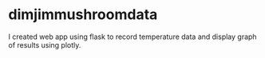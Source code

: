 # dimjimmushroomdata
 I created web app using flask to record temperature data and display graph of results using plotly. 

